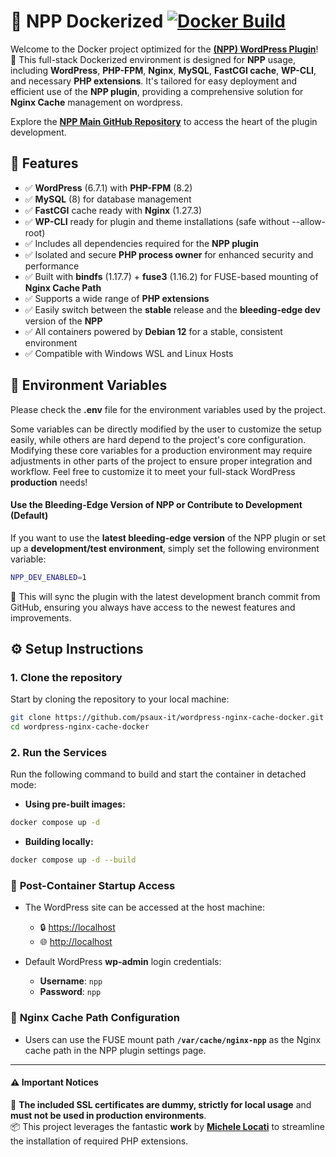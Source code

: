 # 🐳 NPP Dockerized  [![Docker Build](https://github.com/psaux-it/wordpress-nginx-cache-docker/actions/workflows/docker-publish.yml/badge.svg)](https://github.com/psaux-it/wordpress-nginx-cache-docker/actions/workflows/docker-publish.yml)

Welcome to the Docker project optimized for the **[(NPP) WordPress Plugin](https://wordpress.org/plugins/fastcgi-cache-purge-and-preload-nginx/)**! 🎉 This full-stack Dockerized environment is designed for **NPP** usage, including **WordPress**, **PHP-FPM**, **Nginx**, **MySQL**, **FastCGI cache**, **WP-CLI**, and necessary **PHP extensions**. It's tailored for easy deployment and efficient use of the **NPP plugin**, providing a comprehensive solution for **Nginx Cache** management on wordpress.

Explore the **[NPP Main GitHub Repository](https://github.com/psaux-it/nginx-fastcgi-cache-purge-and-preload)** to access the heart of the plugin development.

## 🔧 Features

- ✅ **WordPress** (6.7.1) with **PHP-FPM** (8.2)
- ✅ **MySQL** (8) for database management
- ✅ **FastCGI** cache ready with **Nginx** (1.27.3)
- ✅ **WP-CLI** ready for plugin and theme installations (safe without --allow-root)
- ✅ Includes all dependencies required for the **NPP plugin**
- ✅ Isolated and secure **PHP process owner** for enhanced security and performance
- ✅ Built with **bindfs** (1.17.7) + **fuse3** (1.16.2) for FUSE-based mounting of **Nginx Cache Path**
- ✅ Supports a wide range of **PHP extensions**
- ✅ Easily switch between the **stable** release and the **bleeding-edge dev** version of the **NPP**
- ✅ All containers powered by **Debian 12** for a stable, consistent environment
- ✅ Compatible with Windows WSL and Linux Hosts

## 🔑 Environment Variables

Please check the **.env** file for the environment variables used by the project.

Some variables can be directly modified by the user to customize the setup easily, while others are hard depend to the project's core configuration. Modifying these core variables for a production environment may require adjustments in other parts of the project to ensure proper integration and workflow. Feel free to customize it to meet your full-stack WordPress **production** needs!

#### Use the Bleeding-Edge Version of NPP or Contribute to Development (Default)

If you want to use the **latest bleeding-edge version** of the NPP plugin or set up a **development/test environment**, simply set the following environment variable:  

```bash
NPP_DEV_ENABLED=1
```

🔄 This will sync the plugin with the latest development branch commit from GitHub, ensuring you always have access to the newest features and improvements.

## ⚙️️ Setup Instructions

### 1. Clone the repository

Start by cloning the repository to your local machine:

```bash
git clone https://github.com/psaux-it/wordpress-nginx-cache-docker.git
cd wordpress-nginx-cache-docker
```

### 2. Run the Services

Run the following command to build and start the container in detached mode:

- **Using pre-built images:**  

```bash
docker compose up -d
```

- **Building locally:**

```bash
docker compose up -d --build
```

### 🚀 **Post-Container Startup Access**
- The WordPress site can be accessed at the host machine:
  - 🔒 [https://localhost](https://localhost)
  - 🌐 [http://localhost](http://localhost)

- Default WordPress **wp-admin** login credentials:
  - **Username**: `npp`
  - **Password**: `npp`

### 🔧 **Nginx Cache Path Configuration**
- Users can use the FUSE mount path **`/var/cache/nginx-npp`** as the Nginx cache path in the NPP plugin settings page.

---
#### ⚠️ Important Notices
🚨 **The included SSL certificates are dummy, strictly for local usage** and **must not be used in production environments**.<br>
📦 This project leverages the fantastic **work** by **[Michele Locati](https://github.com/mlocati/docker-php-extension-installer)** to streamline the installation of required PHP extensions.
